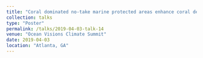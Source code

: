 ```yaml
---
title: "Coral dominated no-take marine protected areas enhance coral defense toward a thermally-regulated coral bleaching pathogen"
collection: talks
type: "Poster"
permalink: /talks/2019-04-03-talk-14
venue: "Ocean Visions Climate Summit"
date: 2019-04-03
location: "Atlanta, GA"
---
```



